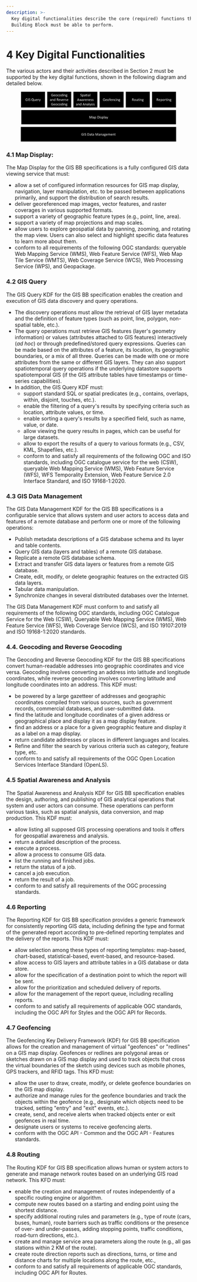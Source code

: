 ```yaml
---
description: >-
  Key digital functionalities describe the core (required) functions that this
  Building Block must be able to perform.
---
```


# 4 Key Digital Functionalities

The various actors and their activities described in Section 2 must be supported by the key digital functions, shown in the following diagram and detailed below.&#x20;

<div align="center">

<figure><img src=".gitbook/assets/image (2).png" alt=""><figcaption></figcaption></figure>

</div>

### **4.1 Map Display**:

The Map Display for the GIS BB specifications is a fully configured GIS data viewing service that must:

* allow a set of configured information resources for GIS map display, navigation, layer manipulation, etc. to be passed between applications primarily, and support the distribution of search results.
* deliver georeferenced map images, vector features, and raster coverages in various supported formats.
* support a variety of geographic feature types (e.g., point, line, area).
* support a variety of map projections and map scales.
* allow users to explore geospatial data by panning, zooming, and rotating the map view. Users can also select and highlight specific data features to learn more about them.
* conform to all requirements of the following OGC standards: queryable Web Mapping Service (WMS), Web Feature Service (WFS), Web Map Tile Service (WMTS), Web Coverage Service (WCS), Web Processing Service (WPS), and Geopackage.

### **4.2 GIS Query**&#x20;

The GIS Query KDF for the GIS BB specification enables the creation and execution of GIS data discovery and query operations.

* The discovery operations must allow the retrieval of GIS layer metadata and the definition of feature types (such as point, line, polygon, non-spatial table, etc.).
* The query operations must retrieve GIS features (layer's geometry information) or values (attributes attached to GIS features) interactively (_ad hoc_) or through predefined/stored query expressions. Queries can be made based on the attributes of a feature, its location, its geographic boundaries, or a mix of all three. Queries can be made with one or more attributes from the same or different GIS layers. They can also support spatiotemporal query operations if the underlying datastore supports spatiotemporal GIS (if the GIS attribute tables have timestamps or time-series capabilities).
* In addition, the GIS Query KDF must:
  * support standard SQL or spatial predicates (e.g., contains, overlaps, within, disjoint, touches, etc.).
  * enable the filtering of a query's results by specifying criteria such as location, attribute values, or time.
  * enable sorting a query's results by a specified field, such as name, value, or date.
  * allow viewing the query results in pages, which can be useful for large datasets.
  * allow to export the results of a query to various formats (e.g., CSV, KML, Shapefiles, etc.).
  * conform to and satisfy all requirements of the following OGC and ISO standards, including OGC catalogue service for the web (CSW), queryable Web Mapping Service (WMS), Web Feature Service (WFS), WFS Temporality Extension, Web Feature Service 2.0 Interface Standard, and ISO 19168-1:2020.

### 4.3 GIS Data Management

The GIS Data Management KDF for the GIS BB specifications is a configurable service that allows system and user actors to access data and features of a remote database and perform one or more of the following operations:

* Publish metadata descriptions of a GIS database schema and its layer and table contents.
* Query GIS data (layers and tables) of a remote GIS database.
* Replicate a remote GIS database schema.
* Extract and transfer GIS data layers or features from a remote GIS database.
* Create, edit, modify, or delete geographic features on the extracted GIS data layers.
* Tabular data manipulation.
* Synchronize changes in several distributed databases over the Internet.

The GIS Data Management KDF must conform to and satisfy all requirements of the following OGC standards, including OGC Catalogue Service for the Web (CSW), Queryable Web Mapping Service (WMS), Web Feature Service (WFS), Web Coverage Service (WCS), and ISO 19107:2019 and ISO 19168-1:2020 standards.

### 4.4. Geocoding and Reverse Geocoding&#x20;

The Geocoding and Reverse Geocoding KDF for the GIS BB specifications convert human-readable addresses into geographic coordinates and vice versa. Geocoding involves converting an address into latitude and longitude coordinates, while reverse geocoding involves converting latitude and longitude coordinates into an address. This KDF must:

* be powered by a large gazetteer of addresses and geographic coordinates compiled from various sources, such as government records, commercial databases, and user-submitted data.
* find the latitude and longitude coordinates of a given address or geographical place and display it as a map display feature.
* find an address or a place for a given geographic feature and display it as a label on a map display.
* return candidate addresses or places in different languages and locales.
* Refine and filter the search by various criteria such as category, feature type, etc.
* conform to and satisfy all requirements of the OGC Open Location Services Interface Standard (OpenLS).

### 4.5 Spatial Awareness and Analysis

The Spatial Awareness and Analysis KDF for GIS BB specification enables the design, authoring, and publishing of GIS analytical operations that system and user actors can consume. These operations can perform various tasks, such as spatial analysis, data conversion, and map production. This KDF must:

* allow listing all supposed GIS processing operations and tools it offers for geospatial awareness and analysis.
* return a detailed description of the process.
* execute a process.
* allow a process to consume GIS data.
* list the running and finished jobs.
* return the status of a job.
* cancel a job execution.
* return the result of a job.
* conform to and satisfy all requirements of the OGC processing standards.

### 4.6 Reporting

The Reporting KDF for GIS BB specification provides a generic framework for consistently reporting GIS data, including defining the type and format of the generated report according to pre-defined reporting templates and the delivery of the reports. This KDF must:

* allow selection among these types of reporting templates: map-based, chart-based, statistical-based, event-based, and resource-based.
* allow access to GIS layers and attribute tables in a GIS database or data store.
* allow for the specification of a destination point to which the report will be sent.
* allow for the prioritization and scheduled delivery of reports.
* allow for the management of the report queue, including recalling reports.
* conform to and satisfy all requirements of applicable OGC standards, including the OGC API for Styles and the OGC API for Records.

### 4.7 Geofencing&#x20;

The Geofencing Key Delivery Framework (KDF) for GIS BB specification allows for the creation and management of virtual "geofences" or "redlines" on a GIS map display. Geofences or redlines are polygonal areas or sketches drawn on a GIS map display and used to track objects that cross the virtual boundaries of the sketch using devices such as mobile phones, GPS trackers, and RFID tags. This KFD must:

* allow the user to draw, create, modify, or delete geofence boundaries on the GIS map display.
* authorize and manage rules for the geofence boundaries and track the objects within the geofence (e.g., designate which objects need to be tracked, setting "entry" and "exit" events, etc.).
* create, send, and receive alerts when tracked objects enter or exit geofences in real time.
* designate users or systems to receive geofencing alerts.
* conform with the OGC API - Common and the OGC API - Features standards.

### 4.8 Routing

The Routing KDF for GIS BB specification allows human or system actors to generate and manage network routes based on an underlying GIS road network. This KFD must:

* enable the creation and management of routes independently of a specific routing engine or algorithm.
* compute new routes based on a starting and ending point using the shortest distance.
* specify additional routing rules and parameters (e.g., type of route (cars, buses, human), route barriers such as traffic conditions or the presence of over- and under-passes, adding stopping points, traffic conditions, road-turn directions, etc.).
* create and manage service area parameters along the route (e.g., all gas stations within 2 KM of the route).
* create route direction reports such as directions, turns, or time and distance charts for multiple locations along the route, etc.,&#x20;
* conform to and satisfy all requirements of applicable OGC standards, including OGC API for Routes.
